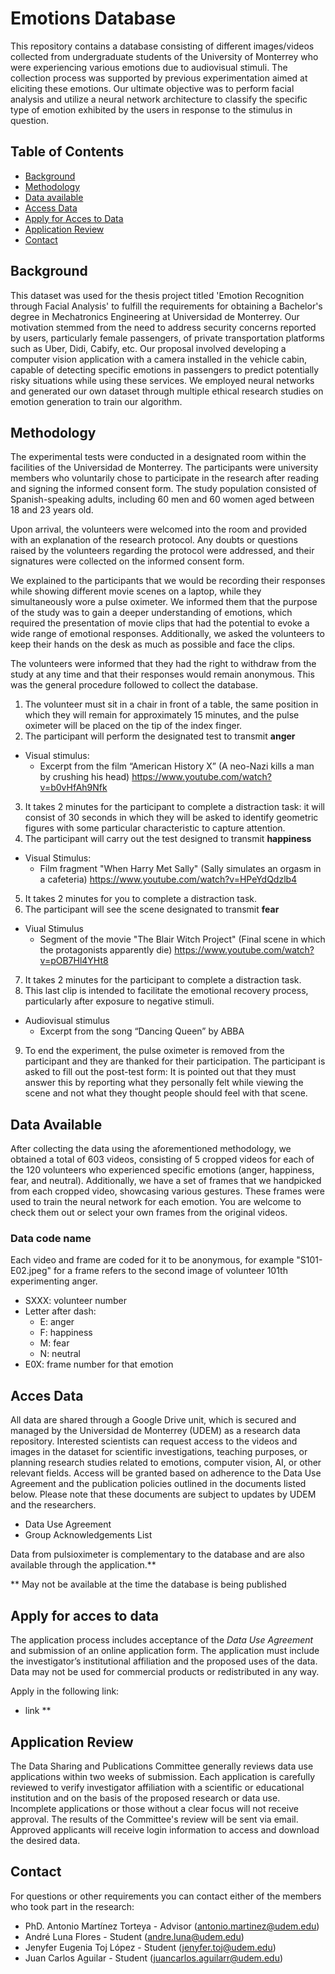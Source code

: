 # Emotions Database 
This repository contains a database consisting of different images/videos collected from undergraduate students of the University of Monterrey who were experiencing various emotions due to audiovisual stimuli. The collection process was supported by previous experimentation aimed at eliciting these emotions. Our ultimate objective was to perform facial analysis and utilize a neural network architecture to classify the specific type of emotion exhibited by the users in response to the stimulus in question.
## Table of Contents

- [Background](#background)
- [Methodology](#methodology)
- [Data available](#data-available)
- [Access Data](#acces-data)
- [Apply for Acces to Data](#apply-for-acces-to-data)
- [Application Review](#application-review)
- [Contact](#contact)

## Background
This dataset was used for the thesis project titled 'Emotion Recognition through Facial Analysis' to fulfill the requirements for obtaining a Bachelor's degree in Mechatronics Engineering at Universidad de Monterrey. Our motivation stemmed from the need to address security concerns reported by users, particularly female passengers, of private transportation platforms such as Uber, Didi, Cabify, etc. Our proposal involved developing a computer vision application with a camera installed in the vehicle cabin, capable of detecting specific emotions in passengers to predict potentially risky situations while using these services. We employed neural networks and generated our own dataset through multiple ethical research studies on emotion generation to train our algorithm. 

## Methodology 
The experimental tests were conducted in a designated room within the facilities of the Universidad de Monterrey. The participants were university members who voluntarily chose to participate in the research after reading and signing the informed consent form. The study population consisted of Spanish-speaking adults, including 60 men and 60 women aged between 18 and 23 years old.

Upon arrival, the volunteers were welcomed into the room and provided with an explanation of the research protocol. Any doubts or questions raised by the volunteers regarding the protocol were addressed, and their signatures were collected on the informed consent form.

We explained to the participants that we would be recording their responses while showing different movie scenes on a laptop, while they simultaneously wore a pulse oximeter. We informed them that the purpose of the study was to gain a deeper understanding of emotions, which required the presentation of movie clips that had the potential to evoke a wide range of emotional responses. Additionally, we asked the volunteers to keep their hands on the desk as much as possible and face the clips.

The volunteers were informed that they had the right to withdraw from the study at any time and that their responses would remain anonymous. This was the general procedure followed to collect the database.

1. The volunteer must sit in a chair in front of a table, the same position in which they will remain for approximately 15 minutes, and the pulse oximeter will be placed on the tip of the index finger.
2. The participant will perform the designated test to transmit **anger** 
  - Visual stimulus: 
     - Excerpt from the film “American History X” (A neo-Nazi kills a man by crushing his head) https://www.youtube.com/watch?v=b0vHfAh9Nfk
3. It takes 2 minutes for the participant to complete a distraction task: it will consist of 30 seconds in which they will be asked to identify geometric figures with some particular characteristic to capture attention.
4. The participant will carry out the test designed to transmit **happiness**
- Visual Stimulus: 
   - Film fragment "When Harry Met Sally" (Sally simulates an orgasm in a cafeteria) https://www.youtube.com/watch?v=HPeYdQdzlb4
5. It takes 2 minutes for you to complete a distraction task.
6. The participant will see the scene designated to transmit **fear**
- Viual Stimulus
   - Segment of the movie "The Blair Witch Project" (Final scene in which the protagonists apparently die) https://www.youtube.com/watch?v=pOB7Hl4YHt8
7. It takes 2 minutes for the participant to complete a distraction task.
8. This last clip is intended to facilitate the emotional recovery process, particularly after exposure to negative stimuli.
- Audiovisual stimulus
   - Excerpt from the song “Dancing Queen” by ABBA
9. To end the experiment, the pulse oximeter is removed from the participant and they are thanked for their participation.
  The participant is asked to fill out the post-test form: It is pointed out that they must answer this by reporting what they personally felt while viewing the scene and not what they thought people should feel with that scene.
## Data Available 
After collecting the data using the aforementioned methodology, we obtained a total of 603 videos, consisting of 5 cropped videos for each of the 120 volunteers who experienced specific emotions (anger, happiness, fear, and neutral). Additionally, we have a set of frames that we handpicked from each cropped video, showcasing various gestures. These frames were used to train the neural network for each emotion. You are welcome to check them out or select your own frames from the original videos. 
### Data code name 
Each video and frame are coded for it to be anonymous, for example "S101-E02.jpeg" for a frame refers to the second image of volunteer 101th experimenting anger. 
- SXXX: volunteer number 
- Letter after dash: 
   - E: anger 
   - F: happiness
   - M: fear
   - N: neutral
- E0X: frame number for that emotion
## Acces Data 
All data are shared through a Google Drive unit, which is secured and managed by the Universidad de Monterrey (UDEM) as a research data repository. Interested scientists can request access to the videos and images in the dataset for scientific investigations, teaching purposes, or planning research studies related to emotions, computer vision, AI, or other relevant fields. Access will be granted based on adherence to the Data Use Agreement and the publication policies outlined in the documents listed below. Please note that these documents are subject to updates by UDEM and the researchers.

 - Data Use Agreement
 - Group Acknowledgements List 

Data from pulsioximeter is complementary to the database and are also available through the application.** 

** May not be available at the time the database is being published 

## Apply for acces to data 

The application process includes acceptance of the *Data Use Agreement* and submission of an online application form. The application must include the
investigator’s institutional affiliation and the proposed uses of the data. Data may not be used for commercial products or redistributed in any way.

Apply in the following link: 
- link **

## Application Review
The Data Sharing and Publications Committee generally reviews data use applications within two weeks of submission. Each application is carefully reviewed to verify investigator affiliation with a scientific or educational institution and on the basis of the proposed research or data use. Incomplete applications or those without a clear focus will not receive approval. The results of the Committee's review will be sent via email. Approved applicants will receive login information to access and download the desired data. 

## Contact
For questions or other requirements you can contact either of the members who took part in the research:
- PhD. Antonio Martínez Torteya - Advisor (antonio.martinez@udem.edu)
- André Luna Flores - Student (andre.luna@udem.edu)
- Jenyfer Eugenia Toj López - Student (jenyfer.toj@udem.edu)
- Juan Carlos Aguilar - Student (juancarlos.aguilarr@udem.edu)

